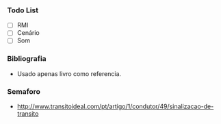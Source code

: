 ### Todo List

- [ ] RMI
- [ ] Cenário
- [ ] Som

### Bibliografia
- Usado apenas livro como referencia.

### Semaforo
- http://www.transitoideal.com/pt/artigo/1/condutor/49/sinalizacao-de-transito
